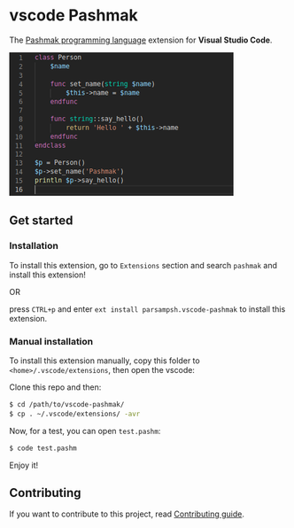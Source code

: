 # vscode Pashmak
The [Pashmak programming language](https://github.com/pashmaklang) extension for **Visual Studio Code**.

<a href="data/preview.png">
	<img
		src="https://raw.githubusercontent.com/pashmaklang/vscode-pashmak/master/data/preview.png"
		raw=true
		alt="Pashmak programming language extension for Visual Studio Code preview"
		style="margin-right: 10px;"
	/>
</a>

## Get started

### Installation
To install this extension, go to `Extensions` section and search `pashmak` and install this extension!

OR

press `CTRL+p` and enter `ext install parsampsh.vscode-pashmak` to install this extension.

### Manual installation
To install this extension manually, copy this folder to `<home>/.vscode/extensions`, then open the vscode:

Clone this repo and then:

```bash
$ cd /path/to/vscode-pashmak/
$ cp . ~/.vscode/extensions/ -avr
```

Now, for a test, you can open `test.pashm`:

```bash
$ code test.pashm
```

Enjoy it!

## Contributing
If you want to contribute to this project, read [Contributing guide](CONTRIBUTING.md).
